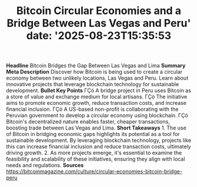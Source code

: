 ﻿---
title: "Bitcoin Circular Economies and a Bridge Between Las Vegas and Peru'
date: '2025-08-23T15:35:53"
category: "Markets"
summary: ""
slug: "bitcoin circular economies and a bridge between las vegas an"
source_urls:
  - "https://bitcoinmagazine.com/culture/circular-economies-bitcoin-bridge-peru"
seo:
  title: "Bitcoin Circular Economies and a Bridge Between Las Vegas and Peru | Hash n Hedge'
  description: '"
  keywords: ["news", "markets", "brief"]
---
**Headline** Bitcoin Bridges the Gap Between Las Vegas and Lima  **Summary Meta Description** Discover how Bitcoin is being used to create a circular economy between two unlikely locations, Las Vegas and Peru. Learn about innovative projects that leverage blockchain technology for sustainable development.  **Bullet Key Points**  ΓÇó A bridge project in Peru uses Bitcoin as a store of value and exchange medium for local artisans. ΓÇó The initiative aims to promote economic growth, reduce transaction costs, and increase financial inclusion. ΓÇó A US-based non-profit is collaborating with the Peruvian government to develop a circular economy using blockchain. ΓÇó Bitcoin's decentralized nature enables faster, cheaper transactions, boosting trade between Las Vegas and Lima.  **Short Takeaways**  1. The use of Bitcoin in bridging economic gaps highlights its potential as a tool for sustainable development. By leveraging blockchain technology, projects like this can increase financial inclusion and reduce transaction costs, ultimately driving growth. 2. As more projects emerge, it's essential to examine the feasibility and scalability of these initiatives, ensuring they align with local needs and regulations.  **Sources** https://bitcoinmagazine.com/culture/circular-economies-bitcoin-bridge-peru 
